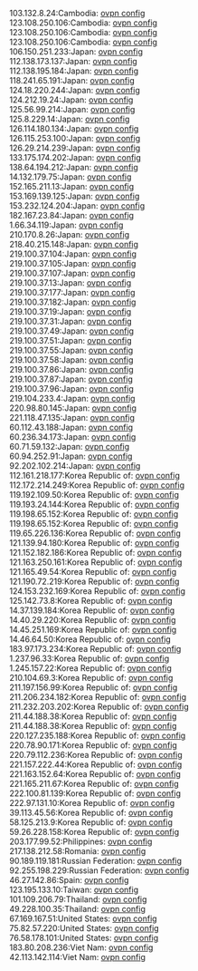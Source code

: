 103.132.8.24:Cambodia: [ovpn config](vpn/103_132_8_24.ovpn)  
123.108.250.106:Cambodia: [ovpn config](vpn/123_108_250_106.ovpn)  
123.108.250.106:Cambodia: [ovpn config](vpn/123_108_250_106.ovpn)  
123.108.250.106:Cambodia: [ovpn config](vpn/123_108_250_106.ovpn)  
106.150.251.233:Japan: [ovpn config](vpn/106_150_251_233.ovpn)  
112.138.173.137:Japan: [ovpn config](vpn/112_138_173_137.ovpn)  
112.138.195.184:Japan: [ovpn config](vpn/112_138_195_184.ovpn)  
118.241.65.191:Japan: [ovpn config](vpn/118_241_65_191.ovpn)  
124.18.220.244:Japan: [ovpn config](vpn/124_18_220_244.ovpn)  
124.212.19.24:Japan: [ovpn config](vpn/124_212_19_24.ovpn)  
125.56.99.214:Japan: [ovpn config](vpn/125_56_99_214.ovpn)  
125.8.229.14:Japan: [ovpn config](vpn/125_8_229_14.ovpn)  
126.114.180.134:Japan: [ovpn config](vpn/126_114_180_134.ovpn)  
126.115.253.100:Japan: [ovpn config](vpn/126_115_253_100.ovpn)  
126.29.214.239:Japan: [ovpn config](vpn/126_29_214_239.ovpn)  
133.175.174.202:Japan: [ovpn config](vpn/133_175_174_202.ovpn)  
138.64.194.212:Japan: [ovpn config](vpn/138_64_194_212.ovpn)  
14.132.179.75:Japan: [ovpn config](vpn/14_132_179_75.ovpn)  
152.165.211.13:Japan: [ovpn config](vpn/152_165_211_13.ovpn)  
153.169.139.125:Japan: [ovpn config](vpn/153_169_139_125.ovpn)  
153.232.124.204:Japan: [ovpn config](vpn/153_232_124_204.ovpn)  
182.167.23.84:Japan: [ovpn config](vpn/182_167_23_84.ovpn)  
1.66.34.119:Japan: [ovpn config](vpn/1_66_34_119.ovpn)  
210.170.8.26:Japan: [ovpn config](vpn/210_170_8_26.ovpn)  
218.40.215.148:Japan: [ovpn config](vpn/218_40_215_148.ovpn)  
219.100.37.104:Japan: [ovpn config](vpn/219_100_37_104.ovpn)  
219.100.37.105:Japan: [ovpn config](vpn/219_100_37_105.ovpn)  
219.100.37.107:Japan: [ovpn config](vpn/219_100_37_107.ovpn)  
219.100.37.13:Japan: [ovpn config](vpn/219_100_37_13.ovpn)  
219.100.37.177:Japan: [ovpn config](vpn/219_100_37_177.ovpn)  
219.100.37.182:Japan: [ovpn config](vpn/219_100_37_182.ovpn)  
219.100.37.19:Japan: [ovpn config](vpn/219_100_37_19.ovpn)  
219.100.37.31:Japan: [ovpn config](vpn/219_100_37_31.ovpn)  
219.100.37.49:Japan: [ovpn config](vpn/219_100_37_49.ovpn)  
219.100.37.51:Japan: [ovpn config](vpn/219_100_37_51.ovpn)  
219.100.37.55:Japan: [ovpn config](vpn/219_100_37_55.ovpn)  
219.100.37.58:Japan: [ovpn config](vpn/219_100_37_58.ovpn)  
219.100.37.86:Japan: [ovpn config](vpn/219_100_37_86.ovpn)  
219.100.37.87:Japan: [ovpn config](vpn/219_100_37_87.ovpn)  
219.100.37.96:Japan: [ovpn config](vpn/219_100_37_96.ovpn)  
219.104.233.4:Japan: [ovpn config](vpn/219_104_233_4.ovpn)  
220.98.80.145:Japan: [ovpn config](vpn/220_98_80_145.ovpn)  
221.118.47.135:Japan: [ovpn config](vpn/221_118_47_135.ovpn)  
60.112.43.188:Japan: [ovpn config](vpn/60_112_43_188.ovpn)  
60.236.34.173:Japan: [ovpn config](vpn/60_236_34_173.ovpn)  
60.71.59.132:Japan: [ovpn config](vpn/60_71_59_132.ovpn)  
60.94.252.91:Japan: [ovpn config](vpn/60_94_252_91.ovpn)  
92.202.102.214:Japan: [ovpn config](vpn/92_202_102_214.ovpn)  
112.161.218.177:Korea Republic of: [ovpn config](vpn/112_161_218_177.ovpn)  
112.172.214.249:Korea Republic of: [ovpn config](vpn/112_172_214_249.ovpn)  
119.192.109.50:Korea Republic of: [ovpn config](vpn/119_192_109_50.ovpn)  
119.193.24.144:Korea Republic of: [ovpn config](vpn/119_193_24_144.ovpn)  
119.198.65.152:Korea Republic of: [ovpn config](vpn/119_198_65_152.ovpn)  
119.198.65.152:Korea Republic of: [ovpn config](vpn/119_198_65_152.ovpn)  
119.65.226.136:Korea Republic of: [ovpn config](vpn/119_65_226_136.ovpn)  
121.139.94.180:Korea Republic of: [ovpn config](vpn/121_139_94_180.ovpn)  
121.152.182.186:Korea Republic of: [ovpn config](vpn/121_152_182_186.ovpn)  
121.163.250.161:Korea Republic of: [ovpn config](vpn/121_163_250_161.ovpn)  
121.165.49.54:Korea Republic of: [ovpn config](vpn/121_165_49_54.ovpn)  
121.190.72.219:Korea Republic of: [ovpn config](vpn/121_190_72_219.ovpn)  
124.153.232.169:Korea Republic of: [ovpn config](vpn/124_153_232_169.ovpn)  
125.142.73.8:Korea Republic of: [ovpn config](vpn/125_142_73_8.ovpn)  
14.37.139.184:Korea Republic of: [ovpn config](vpn/14_37_139_184.ovpn)  
14.40.29.220:Korea Republic of: [ovpn config](vpn/14_40_29_220.ovpn)  
14.45.251.169:Korea Republic of: [ovpn config](vpn/14_45_251_169.ovpn)  
14.46.64.50:Korea Republic of: [ovpn config](vpn/14_46_64_50.ovpn)  
183.97.173.234:Korea Republic of: [ovpn config](vpn/183_97_173_234.ovpn)  
1.237.96.33:Korea Republic of: [ovpn config](vpn/1_237_96_33.ovpn)  
1.245.157.22:Korea Republic of: [ovpn config](vpn/1_245_157_22.ovpn)  
210.104.69.3:Korea Republic of: [ovpn config](vpn/210_104_69_3.ovpn)  
211.197.156.99:Korea Republic of: [ovpn config](vpn/211_197_156_99.ovpn)  
211.206.234.182:Korea Republic of: [ovpn config](vpn/211_206_234_182.ovpn)  
211.232.203.202:Korea Republic of: [ovpn config](vpn/211_232_203_202.ovpn)  
211.44.188.38:Korea Republic of: [ovpn config](vpn/211_44_188_38.ovpn)  
211.44.188.38:Korea Republic of: [ovpn config](vpn/211_44_188_38.ovpn)  
220.127.235.188:Korea Republic of: [ovpn config](vpn/220_127_235_188.ovpn)  
220.78.90.171:Korea Republic of: [ovpn config](vpn/220_78_90_171.ovpn)  
220.79.112.236:Korea Republic of: [ovpn config](vpn/220_79_112_236.ovpn)  
221.157.222.44:Korea Republic of: [ovpn config](vpn/221_157_222_44.ovpn)  
221.163.152.64:Korea Republic of: [ovpn config](vpn/221_163_152_64.ovpn)  
221.165.211.67:Korea Republic of: [ovpn config](vpn/221_165_211_67.ovpn)  
222.100.81.139:Korea Republic of: [ovpn config](vpn/222_100_81_139.ovpn)  
222.97.131.10:Korea Republic of: [ovpn config](vpn/222_97_131_10.ovpn)  
39.113.45.56:Korea Republic of: [ovpn config](vpn/39_113_45_56.ovpn)  
58.125.213.9:Korea Republic of: [ovpn config](vpn/58_125_213_9.ovpn)  
59.26.228.158:Korea Republic of: [ovpn config](vpn/59_26_228_158.ovpn)  
203.177.99.52:Philippines: [ovpn config](vpn/203_177_99_52.ovpn)  
217.138.212.58:Romania: [ovpn config](vpn/217_138_212_58.ovpn)  
90.189.119.181:Russian Federation: [ovpn config](vpn/90_189_119_181.ovpn)  
92.255.198.229:Russian Federation: [ovpn config](vpn/92_255_198_229.ovpn)  
46.27.142.86:Spain: [ovpn config](vpn/46_27_142_86.ovpn)  
123.195.133.10:Taiwan: [ovpn config](vpn/123_195_133_10.ovpn)  
101.109.206.79:Thailand: [ovpn config](vpn/101_109_206_79.ovpn)  
49.228.100.35:Thailand: [ovpn config](vpn/49_228_100_35.ovpn)  
67.169.167.51:United States: [ovpn config](vpn/67_169_167_51.ovpn)  
75.82.57.220:United States: [ovpn config](vpn/75_82_57_220.ovpn)  
76.58.178.101:United States: [ovpn config](vpn/76_58_178_101.ovpn)  
183.80.208.236:Viet Nam: [ovpn config](vpn/183_80_208_236.ovpn)  
42.113.142.114:Viet Nam: [ovpn config](vpn/42_113_142_114.ovpn)  
